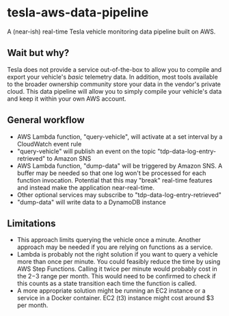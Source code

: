 # tesla-aws-data-pipeline
A (near-ish) real-time Tesla vehicle monitoring data pipeline built on AWS.

## Wait but why?
Tesla does not provide a service out-of-the-box to allow you to compile and export your vehicle's _basic_ telemetry data. In addition, most tools available to the broader ownership community store your data in the vendor's private cloud. This data pipeline will allow you to simply compile your vehicle's data and keep it within your own AWS account.

## General workflow
* AWS Lambda function, "query-vehicle", will activate at a set interval by a CloudWatch event rule
* "query-vehicle" will publish an event on the topic "tdp-data-log-entry-retrieved" to Amazon SNS
* AWS Lambda function, "dump-data" will be triggered by Amazon SNS. A buffer may be needed so that one log won't be processed for each function invocation. Potential that this may "break" real-time features and instead make the application near-real-time.
* Other optional services may subscribe to "tdp-data-log-entry-retrieved"
* "dump-data" will write data to a DynamoDB instance

## Limitations
* This approach limits querying the vehicle once a minute. Another approach may be needed if you are relying on functions as a service.
* Lambda is probably not the right solution if you want to query a vehicle more than once per minute. You could feasibly reduce the time by using AWS Step Functions. Calling it twice per minute would probably cost in the $2-$3 range per month. This would need to be confirmed to check if this counts as a state transition each time the function is called.
* A more appropriate solution might be running an EC2 instance or a service in a Docker container. EC2 (t3) instance might cost around $3 per month.
